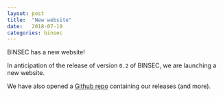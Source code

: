 ```yaml
---
layout: post
title:  "New website"
date:   2018-07-19
categories: binsec 
---
```


BINSEC has a new website!

In anticipation of the release of version `0.2` of BINSEC, we are launching a new website.

We have also opened a [Github repo](http://github.com/binsec) containing our
releases (and more).
